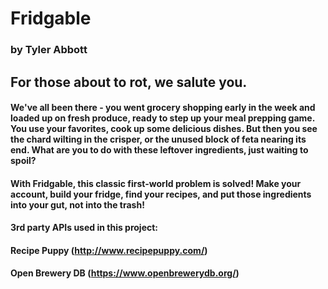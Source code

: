 # Fridgable
### by Tyler Abbott
## For those about to rot, we salute you.

#### We've all been there - you went grocery shopping early in the week and loaded up on fresh produce, ready to step up your meal prepping game. You use your favorites, cook up some delicious dishes. But then you see the chard wilting in the crisper, or the unused block of feta nearing its end. What are you to do with these leftover ingredients, just waiting to spoil?

#### With Fridgable, this classic first-world problem is solved! Make your account, build your fridge, find your recipes, and put those ingredients into your gut, not into the trash!

#### 3rd party APIs used in this project:
#### Recipe Puppy (http://www.recipepuppy.com/)
#### Open Brewery DB (https://www.openbrewerydb.org/)
